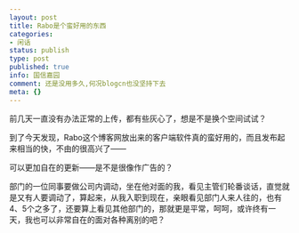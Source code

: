 ```yaml
---
layout: post
title: Rabo是个蛮好用的东西
categories:
- 闲话
status: publish
type: post
published: true
info: 国信嘉园
comment: 还是没用多久,何况blogcn也没坚持下去
meta: {}
---
```



前几天一直没有办法正常的上传，都有些灰心了，想是不是换个空间试试？

到了今天发现，Rabo这个博客网放出来的客户端软件真的蛮好用的，而且发布起来相当的快，不由的很高兴了——

可以更加自在的更新——是不是很像作广告的？

部门的一位同事要做公司内调动，坐在他对面的我，看见主管们轮番谈话，直觉就是又有人要调动了，算起来，从我入职到现在，亲眼看见部门人来人往的，也有4、5个之多了，还要算上看见其他部门的，那就更是平常，呵呵，或许终有一天，我也可以非常自在的面对各种离别的吧？
